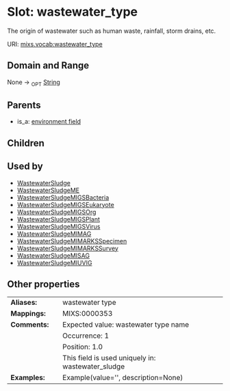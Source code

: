 
# Slot: wastewater_type


The origin of wastewater such as human waste, rainfall, storm drains, etc.

URI: [mixs.vocab:wastewater_type](https://w3id.org/mixs/vocab/wastewater_type)


## Domain and Range

None ->  <sub>OPT</sub> [String](types/String.md)

## Parents

 *  is_a: [environment field](environment_field.md)

## Children


## Used by

 * [WastewaterSludge](WastewaterSludge.md)
 * [WastewaterSludgeME](WastewaterSludgeME.md)
 * [WastewaterSludgeMIGSBacteria](WastewaterSludgeMIGSBacteria.md)
 * [WastewaterSludgeMIGSEukaryote](WastewaterSludgeMIGSEukaryote.md)
 * [WastewaterSludgeMIGSOrg](WastewaterSludgeMIGSOrg.md)
 * [WastewaterSludgeMIGSPlant](WastewaterSludgeMIGSPlant.md)
 * [WastewaterSludgeMIGSVirus](WastewaterSludgeMIGSVirus.md)
 * [WastewaterSludgeMIMAG](WastewaterSludgeMIMAG.md)
 * [WastewaterSludgeMIMARKSSpecimen](WastewaterSludgeMIMARKSSpecimen.md)
 * [WastewaterSludgeMIMARKSSurvey](WastewaterSludgeMIMARKSSurvey.md)
 * [WastewaterSludgeMISAG](WastewaterSludgeMISAG.md)
 * [WastewaterSludgeMIUVIG](WastewaterSludgeMIUVIG.md)

## Other properties

|  |  |  |
| --- | --- | --- |
| **Aliases:** | | wastewater type |
| **Mappings:** | | MIXS:0000353 |
| **Comments:** | | Expected value: wastewater type name |
|  | | Occurrence: 1 |
|  | | Position: 1.0 |
|  | | This field is used uniquely in: wastewater_sludge |
| **Examples:** | | Example(value='', description=None) |

